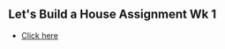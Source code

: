 ## Let's Build a House Assignment Wk 1
- [Click here](https://drive.google.com/file/d/1Wy8gP0GSphnQL6ZnzLJV5eqSCovC_--8/view?usp=sharing)
